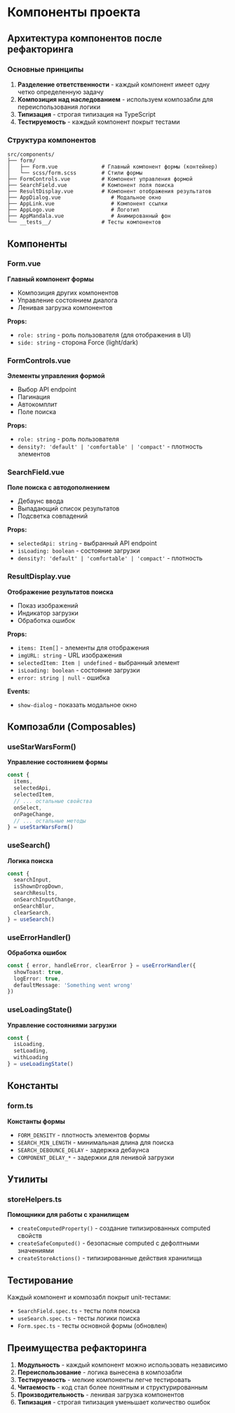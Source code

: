# Компоненты проекта

## Архитектура компонентов после рефакторинга

### Основные принципы

1. **Разделение ответственности** - каждый компонент имеет одну четко определенную задачу
2. **Композиция над наследованием** - используем композабли для переиспользования логики
3. **Типизация** - строгая типизация на TypeScript
4. **Тестируемость** - каждый компонент покрыт тестами

### Структура компонентов

```
src/components/
├── form/
│   ├── Form.vue              # Главный компонент формы (контейнер)
│   └── scss/form.scss        # Стили формы
├── FormControls.vue          # Компонент управления формой
├── SearchField.vue           # Компонент поля поиска
├── ResultDisplay.vue         # Компонент отображения результатов
├── AppDialog.vue                # Модальное окно
├── AppLink.vue                  # Компонент ссылки
├── AppLogo.vue                  # Логотип
├── AppMandala.vue               # Анимированный фон
└── __tests__/                # Тесты компонентов
```

## Компоненты

### Form.vue

**Главный компонент формы**

- Композиция других компонентов
- Управление состоянием диалога
- Ленивая загрузка компонентов

**Props:**

- `role: string` - роль пользователя (для отображения в UI)
- `side: string` - сторона Force (light/dark)

### FormControls.vue

**Элементы управления формой**

- Выбор API endpoint
- Пагинация
- Автокомплит
- Поле поиска

**Props:**

- `role: string` - роль пользователя
- `density?: 'default' | 'comfortable' | 'compact'` - плотность элементов

### SearchField.vue

**Поле поиска с автодополнением**

- Дебаунс ввода
- Выпадающий список результатов
- Подсветка совпадений

**Props:**

- `selectedApi: string` - выбранный API endpoint
- `isLoading: boolean` - состояние загрузки
- `density?: 'default' | 'comfortable' | 'compact'` - плотность

### ResultDisplay.vue

**Отображение результатов поиска**

- Показ изображений
- Индикатор загрузки
- Обработка ошибок

**Props:**

- `items: Item[]` - элементы для отображения
- `imgURL: string` - URL изображения
- `selectedItem: Item | undefined` - выбранный элемент
- `isLoading: boolean` - состояние загрузки
- `error: string | null` - ошибка

**Events:**

- `show-dialog` - показать модальное окно

## Композабли (Composables)

### useStarWarsForm()

**Управление состоянием формы**

```typescript
const {
  items,
  selectedApi,
  selectedItem,
  // ... остальные свойства
  onSelect,
  onPageChange,
  // ... остальные методы
} = useStarWarsForm()
```

### useSearch()

**Логика поиска**

```typescript
const {
  searchInput,
  isShownDropDown,
  searchResults,
  onSearchInputChange,
  onSearchBlur,
  clearSearch,
} = useSearch()
```

### useErrorHandler()

**Обработка ошибок**

```typescript
const { error, handleError, clearError } = useErrorHandler({
  showToast: true,
  logError: true,
  defaultMessage: 'Something went wrong'
})
```

### useLoadingState()

**Управление состояниями загрузки**

```typescript
const {
  isLoading,
  setLoading,
  withLoading
} = useLoadingState()
```

## Константы

### form.ts

**Константы формы**

- `FORM_DENSITY` - плотность элементов формы
- `SEARCH_MIN_LENGTH` - минимальная длина для поиска
- `SEARCH_DEBOUNCE_DELAY` - задержка дебаунса
- `COMPONENT_DELAY_*` - задержки для ленивой загрузки

## Утилиты

### storeHelpers.ts

**Помощники для работы с хранилищем**

- `createComputedProperty()` - создание типизированных computed свойств
- `createSafeComputed()` - безопасные computed с дефолтными значениями
- `createStoreActions()` - типизированные действия хранилища

## Тестирование

Каждый компонент и композабл покрыт unit-тестами:

- `SearchField.spec.ts` - тесты поля поиска
- `useSearch.spec.ts` - тесты логики поиска
- `Form.spec.ts` - тесты основной формы (обновлен)

## Преимущества рефакторинга

1. **Модульность** - каждый компонент можно использовать независимо
2. **Переиспользование** - логика вынесена в композабли
3. **Тестируемость** - мелкие компоненты легче тестировать
4. **Читаемость** - код стал более понятным и структурированным
5. **Производительность** - ленивая загрузка компонентов
6. **Типизация** - строгая типизация уменьшает количество ошибок
